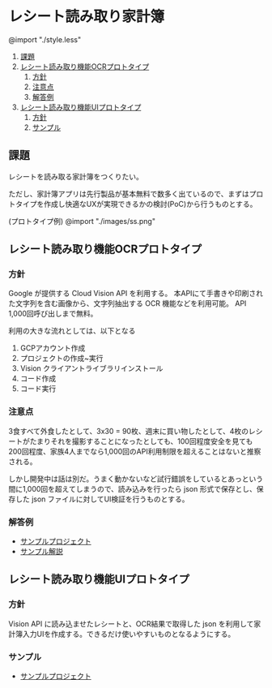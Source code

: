# レシート読み取り家計簿

@import "./style.less"

<!-- @import "[TOC]" {cmd="toc" depthFrom=2 depthTo=6 orderedList=true} -->

<!-- code_chunk_output -->

1. [課題](#-課題-)
2. [レシート読み取り機能OCRプロトタイプ](#-レシート読み取り機能ocrプロトタイプ-)
    1. [方針](#-方針-)
    2. [注意点](#-注意点-)
    3. [解答例](#-解答例-)
3. [レシート読み取り機能UIプロトタイプ](#-レシート読み取り機能uiプロトタイプ-)
    1. [方針](#-方針--1)
    2. [サンプル](#-サンプル-)

<!-- /code_chunk_output -->

## 課題

レシートを読み取る家計簿をつくりたい。

ただし、家計簿アプリは先行製品が基本無料で数多く出ているので、まずはプロトタイプを作成し快適なUXが実現できるかの検討(PoC)から行うものとする。

(プロトタイプ例)
@import "./images/ss.png"


## レシート読み取り機能OCRプロトタイプ

### 方針

Google が提供する Cloud Vision API を利用する。
本APIにて手書きや印刷された文字列を含む画像から、文字列抽出する OCR 機能などを利用可能。
API 1,000回呼び出しまで無料。

利用の大きな流れとしては、以下となる
1. GCPアカウント作成
1. プロジェクトの作成~実行
1. Vision クライアントライブラリインストール
1. コード作成
1. コード実行

### 注意点

3食すべて外食したとして、3x30 = 90枚、週末に買い物したとして、4枚のレシートがたまりそれを撮影することになったとしても、100回程度安全を見ても200回程度、家族4人までなら1,000回のAPI利用制限を超えることはないと推察される。

しかし開発中は話は別だ。うまく動かないなど試行錯誤をしているとあっという間に1,000回を超えてしまうので、読み込みを行ったら json 形式で保存とし、保存した json ファイルに対してUI検証を行うものとする。

### 解答例
- [サンプルプロジェクト](../10_src/00_vision_api/)
- [サンプル解説](../10_src/00_vision_api/ReadMe.md)


## レシート読み取り機能UIプロトタイプ

### 方針

Vision API に読み込ませたレシートと、OCR結果で取得した json を利用して家計簿入力UIを作成する。できるだけ使いやすいものとなるようにする。

### サンプル
- [サンプルプロジェクト](../10_src/01_poc_input_from_receipt_ui/)
